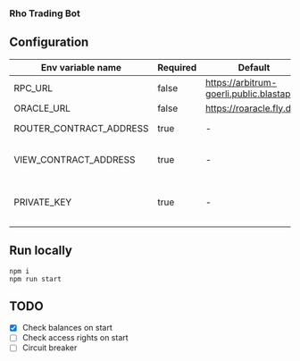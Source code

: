 ### Rho Trading Bot

## Configuration
| Env variable name       | Required | Default                                    | Description                                    |                                                                                                                                                                                                                                                                                                                                                                                                                                                
|-------------------------|----------|--------------------------------------------|------------------------------------------------|
| RPC_URL                 | false    | https://arbitrum-goerli.public.blastapi.io | RPC URL                                        |
| ORACLE_URL              | false    | https://roaracle.fly.dev                   | Rho Oracle URL                                 |
| ROUTER_CONTRACT_ADDRESS | true     | -                                          | Rho Router contract address                    |
| VIEW_CONTRACT_ADDRESS   | true     | -                                          | Rho ViewDataProvider contract address          |
| PRIVATE_KEY             | true     | -                                          | Rho account private key to sign a transactions |

## Run locally
```
npm i
npm run start
```

## TODO
- [x] Check balances on start
- [ ] Check access rights on start
- [ ] Circuit breaker

